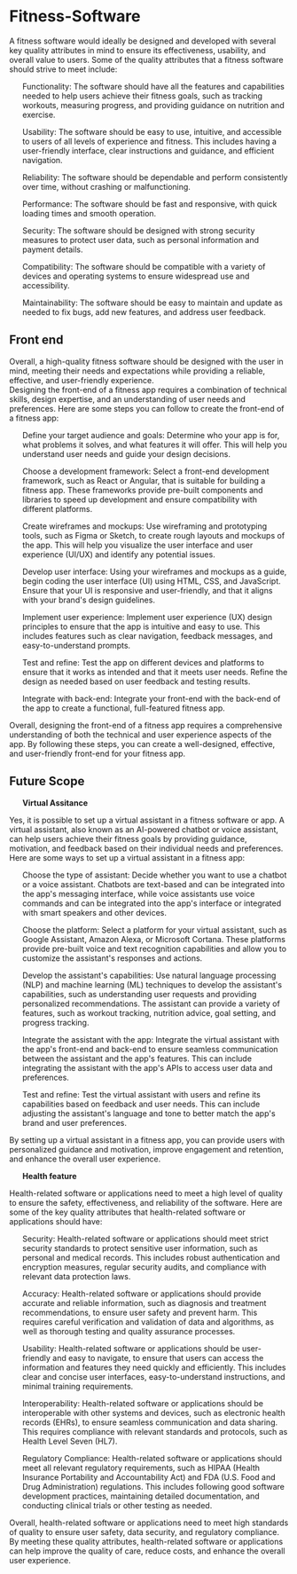 <h1>Fitness-Software</h1>
<p>A fitness software would ideally be designed and developed with several key quality attributes in mind to ensure its effectiveness, usability, and overall value to users. Some of the quality attributes that a fitness software should strive to meet include:</p>
<ol>Functionality: The software should have all the features and capabilities needed to help users achieve their fitness goals, such as tracking workouts, measuring progress, and providing guidance on nutrition and exercise.</ol>
<ol>Usability: The software should be easy to use, intuitive, and accessible to users of all levels of experience and fitness. This includes having a user-friendly interface, clear instructions and guidance, and efficient navigation.</ol>
<ol>Reliability: The software should be dependable and perform consistently over time, without crashing or malfunctioning.</ol>
<ol>Performance: The software should be fast and responsive, with quick loading times and smooth operation.</ol>
<ol>Security: The software should be designed with strong security measures to protect user data, such as personal information and payment details.</ol>
<ol>Compatibility: The software should be compatible with a variety of devices and operating systems to ensure widespread use and accessibility.</ol>
<ol>Maintainability: The software should be easy to maintain and update as needed to fix bugs, add new features, and address user feedback.</ol>                           
<h2>Front end</h2>

<p>Overall, a high-quality fitness software should be designed with the user in mind, meeting their needs and expectations while providing a reliable, effective, and user-friendly experience.<br>
Designing the front-end of a fitness app requires a combination of technical skills, design expertise, and an understanding of user needs and preferences. Here are some steps you can follow to create the front-end of a fitness app:</p>
<ol>Define your target audience and goals: Determine who your app is for, what problems it solves, and what features it will offer. This will help you understand user needs and guide your design decisions.</ol>
<ol>Choose a development framework: Select a front-end development framework, such as React or Angular, that is suitable for building a fitness app. These frameworks provide pre-built components and libraries to speed up development and ensure compatibility with different platforms.</ol>
<ol>Create wireframes and mockups: Use wireframing and prototyping tools, such as Figma or Sketch, to create rough layouts and mockups of the app. This will help you visualize the user interface and user experience (UI/UX) and identify any potential issues.</ol>
<ol>Develop user interface: Using your wireframes and mockups as a guide, begin coding the user interface (UI) using HTML, CSS, and JavaScript. Ensure that your UI is responsive and user-friendly, and that it aligns with your brand's design guidelines.</ol>
<ol>Implement user experience: Implement user experience (UX) design principles to ensure that the app is intuitive and easy to use. This includes features such as clear navigation, feedback messages, and easy-to-understand prompts.</ol>
<ol>Test and refine: Test the app on different devices and platforms to ensure that it works as intended and that it meets user needs. Refine the design as needed based on user feedback and testing results.</ol>
<ol>Integrate with back-end: Integrate your front-end with the back-end of the app to create a functional, full-featured fitness app.</ol>
<p>Overall, designing the front-end of a fitness app requires a comprehensive understanding of both the technical and user experience aspects of the app. By following these steps, you can create a well-designed, effective, and user-friendly front-end for your fitness app.</p> 

<h2>Future Scope</h2>

<ol><b>Virtual Assitance</b></ol>
<p>Yes, it is possible to set up a virtual assistant in a fitness software or app. A virtual assistant, also known as an AI-powered chatbot or voice assistant, can help users achieve their fitness goals by providing guidance, motivation, and feedback based on their individual needs and preferences. Here are some ways to set up a virtual assistant in a fitness app:</p>
<ol>Choose the type of assistant: Decide whether you want to use a chatbot or a voice assistant. Chatbots are text-based and can be integrated into the app's messaging interface, while voice assistants use voice commands and can be integrated into the app's interface or integrated with smart speakers and other devices.</ol>
<ol>Choose the platform: Select a platform for your virtual assistant, such as Google Assistant, Amazon Alexa, or Microsoft Cortana. These platforms provide pre-built voice and text recognition capabilities and allow you to customize the assistant's responses and actions.</ol>
<ol>Develop the assistant's capabilities: Use natural language processing (NLP) and machine learning (ML) techniques to develop the assistant's capabilities, such as understanding user requests and providing personalized recommendations. The assistant can provide a variety of features, such as workout tracking, nutrition advice, goal setting, and progress tracking.</ol>
<ol>Integrate the assistant with the app: Integrate the virtual assistant with the app's front-end and back-end to ensure seamless communication between the assistant and the app's features. This can include integrating the assistant with the app's APIs to access user data and preferences.</ol>
<ol>Test and refine: Test the virtual assistant with users and refine its capabilities based on feedback and user needs. This can include adjusting the assistant's language and tone to better match the app's brand and user preferences.</ol>
<p>By setting up a virtual assistant in a fitness app, you can provide users with personalized guidance and motivation, improve engagement and retention, and enhance the overall user experience.</p>

<ol><b>Health feature</b></ol>
<p>Health-related software or applications need to meet a high level of quality to ensure the safety, effectiveness, and reliability of the software. Here are some of the key quality attributes that health-related software or applications should have:</p>
<ol>Security: Health-related software or applications should meet strict security standards to protect sensitive user information, such as personal and medical records. This includes robust authentication and encryption measures, regular security audits, and compliance with relevant data protection laws.</ol>
<ol>Accuracy: Health-related software or applications should provide accurate and reliable information, such as diagnosis and treatment recommendations, to ensure user safety and prevent harm. This requires careful verification and validation of data and algorithms, as well as thorough testing and quality assurance processes.</ol>
<ol>Usability: Health-related software or applications should be user-friendly and easy to navigate, to ensure that users can access the information and features they need quickly and efficiently. This includes clear and concise user interfaces, easy-to-understand instructions, and minimal training requirements.</ol>
<ol>Interoperability: Health-related software or applications should be interoperable with other systems and devices, such as electronic health records (EHRs), to ensure seamless communication and data sharing. This requires compliance with relevant standards and protocols, such as Health Level Seven (HL7).</ol>
<ol>Regulatory Compliance: Health-related software or applications should meet all relevant regulatory requirements, such as HIPAA (Health Insurance Portability and Accountability Act) and FDA (U.S. Food and Drug Administration) regulations. This includes following good software development practices, maintaining detailed documentation, and conducting clinical trials or other testing as needed.</ol>
<p>Overall, health-related software or applications need to meet high standards of quality to ensure user safety, data security, and regulatory compliance. By meeting these quality attributes, health-related software or applications can help improve the quality of care, reduce costs, and enhance the overall user experience.</p>

